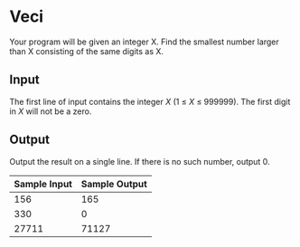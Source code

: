 # Veci

Your program will be given an integer X. Find the smallest number larger than X consisting of the same digits as X.

## Input

The first line of input contains the integer *X* (1 ≤ *X* ≤ 999999). The first digit in *X* will not be a zero.

## Output

Output the result on a single line. If there is no such number, output 0.

| Sample Input | Sample Output |
| ---          | ---           |
| 156          | 165           |
| 330          | 0             |
| 27711        | 71127         |
